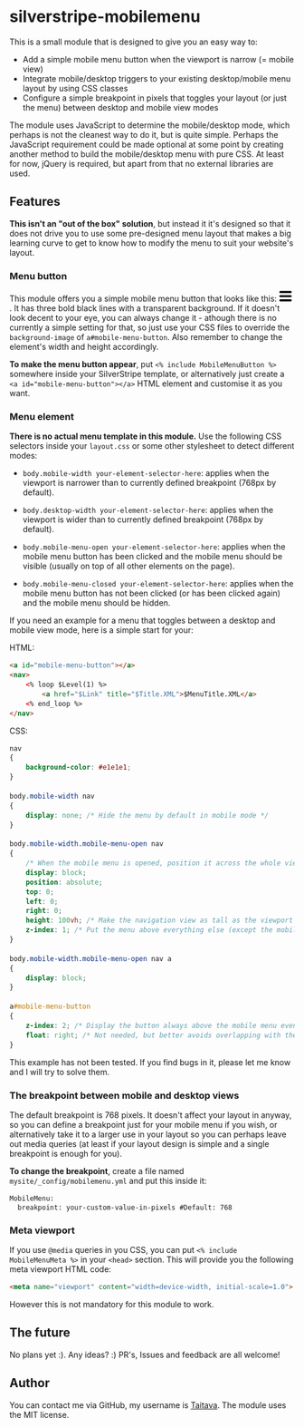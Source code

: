 # silverstripe-mobilemenu

This is a small module that is designed to give you an easy way to:
 - Add a simple mobile menu button when the viewport is narrow (= mobile view)
 - Integrate mobile/desktop triggers to your existing desktop/mobile menu layout by using CSS classes
 - Configure a simple breakpoint in pixels that toggles your layout (or just the menu) between desktop and mobile view modes

The module uses JavaScript to determine the mobile/desktop mode, which perhaps is not the cleanest way to do it, but is quite simple. Perhaps the JavaScript requirement could be made optional at some point by creating another method to build the mobile/desktop menu with pure CSS. At least for now, jQuery is required, but apart from that no external libraries are used.
 
## Features

**This isn't an "out of the box" solution**, but instead it it's designed so that it does not drive you to use some pre-designed menu layout that makes a big learning curve to get to know how to modify the menu to suit your website's layout.

### Menu button

This module offers you a simple mobile menu button that looks like this: ![button icon](https://github.com/Taitava/silverstripe-mobilemenu/blob/master/images/MobileMenuButton.png?raw=true) . It has three bold black lines with a transparent background. If it doesn't look decent to your eye, you can always change it - athough there is no currently a simple setting for that, so just use your CSS files to override the `background-image` of `a#mobile-menu-button`. Also remember to change the element's width and height accordingly.

**To make the menu button appear**, put `<% include MobileMenuButton %>` somewhere inside your SilverStripe template, or alternatively just create a `<a id="mobile-menu-button"></a>` HTML element and customise it as you want.

### Menu element

 **There is no actual menu template in this module.** Use the following CSS selectors inside your `layout.css` or some other stylesheet to detect different modes:
   
 - `body.mobile-width your-element-selector-here`: applies when the viewport is narrower than to currently defined breakpoint (768px by default).
 
 - `body.desktop-width your-element-selector-here`: applies when the viewport is wider than to currently defined breakpoint (768px by default).
 
 - `body.mobile-menu-open your-element-selector-here`: applies when the mobile menu button has been clicked and the mobile menu should be visible (usually on top of all other elements on the page).
 
 - `body.mobile-menu-closed your-element-selector-here`: applies when the mobile menu button has not been clicked (or has been clicked again) and the mobile menu should be hidden.
 
If you need an example for a menu that toggles between a desktop and mobile view mode, here is a simple start for your:
 
HTML:
```HTML
<a id="mobile-menu-button"></a>
<nav>
	<% loop $Level(1) %>
		<a href="$Link" title="$Title.XML">$MenuTitle.XML</a>
	<% end_loop %>
</nav>
```
 
CSS:
```CSS
nav
{
	background-color: #e1e1e1;
}

body.mobile-width nav
{
	display: none; /* Hide the menu by default in mobile mode */
}
 
body.mobile-width.mobile-menu-open nav
{
	/* When the mobile menu is opened, position it across the whole viewport */
	display: block;
	position: absolute;
	top: 0;
	left: 0;
	right: 0;
	height: 100vh; /* Make the navigation view as tall as the viewport is (not as tall as the page is) */
	z-index: 1; /* Put the menu above everything else (except the mobile menu button, see below). */
}
 
body.mobile-width.mobile-menu-open nav a
{
	display: block;
}

a#mobile-menu-button
{
	z-index: 2; /* Display the button always above the mobile menu even if it's open */
	float: right; /* Not needed, but better avoids overlapping with the content of the nav element. Replace this with your own way to position the button in the right place on your page. */
}
```

This example has not been tested. If you find bugs in it, please let me know and I will try to solve them. 
 
### The breakpoint between mobile and desktop views 

 The default breakpoint is 768 pixels. It doesn't affect your layout in anyway, so you can define a breakpoint just for your mobile menu if you wish, or alternatively take it to a larger use in your layout so you can perhaps leave out media queries (at least if your layout design is simple and a single breakpoint is enough for you).
 
**To change the breakpoint**, create a file named `mysite/_config/mobilemenu.yml` and put this inside it:
```
MobileMenu:
  breakpoint: your-custom-value-in-pixels #Default: 768
```

### Meta viewport

If you use `@media` queries in you CSS, you can put `<% include MobileMenuMeta %>` in your `<head>` section. This will provide you the following meta viewport HTML code:

```HTML
<meta name="viewport" content="width=device-width, initial-scale=1.0">
```

However this is not mandatory for this module to work.

## The future

No plans yet :). Any ideas? :) PR's, Issues and feedback are all welcome!

## Author

You can contact me via GitHub, my username is [Taitava](https://github.com/Taitava). The module uses the MIT license.